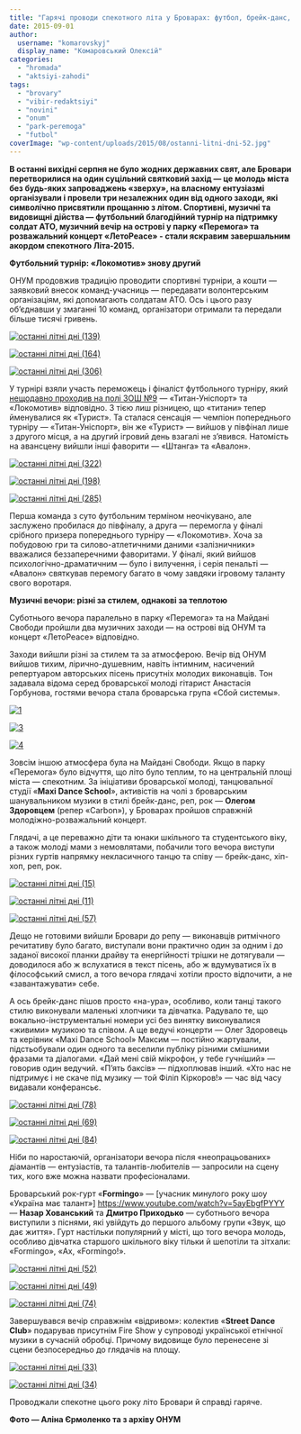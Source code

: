 ```yaml
---
title: "Гарячі проводи спекотного літа у Броварах: футбол, брейк-данс, «Formingo» та файєр-шоу"
date: 2015-09-01
author: 
  username: "komarovskyj"
  display_name: "Комаровський Олексій"
categories: 
  - "hromada"
  - "aktsiyi-zahodi"
tags: 
  - "brovary"
  - "vibir-redaktsiyi"
  - "novini"
  - "onum"
  - "park-peremoga"
  - "futbol"
coverImage: "wp-content/uploads/2015/08/ostanni-litni-dni-52.jpg"
---
```


**В останні вихідні серпня не було жодних державних свят, але Бровари перетворилися на один суцільний святковий захід — це молодь міста без будь-яких запроваджень «зверху», на власному ентузіазмі організували і провели три незалежних один від одного заходи, які символічно присвятили прощанню з літом. Спортивні, музичні та видовищні дійства — футбольний благодійний турнір на підтримку солдат АТО, музичний вечір на острові у парку «Перемога» та розважальний концерт «Лето****Peace****» - стали яскравим завершальним акордом спекотного Літа-2015.**

**Футбольний турнір: «Локомотив» знову другий**

ОНУМ продовжив традицію проводити спортивні турніри, а кошти — заявковий внесок команд-учасниць — передавати волонтерським організаціям, які допомагають солдатам АТО. Ось і цього разу об’єднавши у змаганні 10 команд, організатори отримали та передали більше тисячі гривень.

[![останні літні дні (139)](https://mpz.brovary.org/wp-content/uploads/2015/08/ostanni-litni-dni-139.jpg)](https://mpz.brovary.org/wp-content/uploads/2015/08/ostanni-litni-dni-139.jpg)

[![останні літні дні (164)](https://mpz.brovary.org/wp-content/uploads/2015/08/ostanni-litni-dni-164.jpg)](https://mpz.brovary.org/wp-content/uploads/2015/08/ostanni-litni-dni-164.jpg)

[![останні літні дні (306)](https://mpz.brovary.org/wp-content/uploads/2015/08/ostanni-litni-dni-306.jpg)](https://mpz.brovary.org/wp-content/uploads/2015/08/ostanni-litni-dni-306.jpg)

У турнірі взяли участь переможець і фіналіст футбольного турніру, який [нещодавно проходив на полі ЗОШ №9](https://mpz.brovary.org/futbolni-prystrasti-na-shkilnomu-stadioni-onum-proviv-blagodijnyj-turnir/) — «Титан-Уніспорт» та «Локомотив» відповідно. З тією лиш різницею, що «титани» тепер йменувалися як «Турист». Та сталася сенсація — чемпіон попереднього турніру — «Титан-Уніспорт», він же «Турист» — вийшов у півфінал лише з другого місця, а на другий ігровий день взагалі не з’явився. Натомість на авансцену вийшли інші фаворити — «Штанга» та «Авалон».

[![останні літні дні (322)](https://mpz.brovary.org/wp-content/uploads/2015/08/ostanni-litni-dni-322.jpg)](https://mpz.brovary.org/wp-content/uploads/2015/08/ostanni-litni-dni-322.jpg)

[![останні літні дні (198)](https://mpz.brovary.org/wp-content/uploads/2015/08/ostanni-litni-dni-198.jpg)](https://mpz.brovary.org/wp-content/uploads/2015/08/ostanni-litni-dni-198.jpg)

[![останні літні дні (285)](https://mpz.brovary.org/wp-content/uploads/2015/08/ostanni-litni-dni-285.jpg)](https://mpz.brovary.org/wp-content/uploads/2015/08/ostanni-litni-dni-285.jpg)

Перша команда з суто футбольним терміном неочікувано, але заслужено пробилася до півфіналу, а друга — перемогла у фіналі срібного призера попереднього турніру — «Локомотив». Хоча за побудовою гри та силово-атлетичними даними «залізничники» вважалися беззаперечними фаворитами. У фіналі, який вийшов психологічно-драматичним — було і вилучення, і серія пенальті — «Авалон» святкував перемогу багато в чому завдяки ігровому таланту свого воротаря.

**Музичні вечори: різні за стилем, однакові за теплотою**

Суботнього вечора паралельно в парку «Перемога» та на Майдані Свободи пройшли два музичних заходи — на острові від ОНУМ та концерт «ЛетоPeace» відповідно.

Заходи вийшли різні за стилем та за атмосферою. Вечір від ОНУМ вийшов тихим, лірично-душевним, навіть інтимним, насичений репертуаром авторських пісень присутніх молодих виконавців. Тон задавала відома серед броварської молоді гітарист Анастасія Горбунова, гостями вечора стала броварська група «Сбой системы».

[![1](https://mpz.brovary.org/wp-content/uploads/2015/08/17.jpg)](https://mpz.brovary.org/wp-content/uploads/2015/08/17.jpg)

[![3](https://mpz.brovary.org/wp-content/uploads/2015/08/34.jpg)](https://mpz.brovary.org/wp-content/uploads/2015/08/34.jpg)

[![4](https://mpz.brovary.org/wp-content/uploads/2015/08/44.jpg)](https://mpz.brovary.org/wp-content/uploads/2015/08/44.jpg)

Зовсім іншою атмосфера була на Майдані Свободи. Якщо в парку «Перемога» було відчуття, що літо було теплим, то на центральній площі міста — спекотним. За ініціативи броварської молоді, танцювальної студії «**Maxi Dance School**», активістів на чолі з броварським шанувальником музики в стилі брейк-данс, реп, рок — **Олегом Здоровцем** (репер «Carbon»), у Броварах пройшов справжній молодіжно-розважальний концерт.

Глядачі, а це переважно діти та юнаки шкільного та студентського віку, а також молоді мами з немовлятами, побачили того вечора виступи різних гуртів напрямку некласичного танцю та співу — брейк-данс, хіп-хоп, реп, рок.

[![останні літні дні (15)](https://mpz.brovary.org/wp-content/uploads/2015/08/ostanni-litni-dni-15.jpg)](https://mpz.brovary.org/wp-content/uploads/2015/08/ostanni-litni-dni-15.jpg)

[![останні літні дні (11)](https://mpz.brovary.org/wp-content/uploads/2015/08/ostanni-litni-dni-11.jpg)](https://mpz.brovary.org/wp-content/uploads/2015/08/ostanni-litni-dni-11.jpg)

[![останні літні дні (57)](https://mpz.brovary.org/wp-content/uploads/2015/08/ostanni-litni-dni-57.jpg)](https://mpz.brovary.org/wp-content/uploads/2015/08/ostanni-litni-dni-57.jpg)

Дещо не готовими вийшли Бровари до репу — виконавців ритмічного речитативу було багато, виступали вони практично один за одним і до заданої високої планки драйву та енергійності трішки не дотягували — доводилося або ж вслухатися в текст пісень, або ж вдумуватися їх в філософський смисл, а того вечора глядачі хотіли просто відпочити, а не «завантажувати» себе.

А ось брейк-данс пішов просто «на-ура», особливо, коли танці такого стилю виконували маленькі хлопчики та дівчатка. Радувало те, що вокально-інструментальні номери усі без винятку виконувалися «живими» музикою та співом. А ще ведучі концерти — Олег Здоровець та керівник «Maxi Dance School» Максим — постійно жартували, підстьобували один одного та веселили публіку різними смішними фразами та діалогами. «Дай мені свій мікрофон, у тебе гучніший» — говорив один ведучий. «П’ять баксів» — підхоплював інший. «Хто нас не підтримує і не скаче під музику — той Філіп Кіркоров!» — час від часу видавали конферансьє.

[![останні літні дні (78)](https://mpz.brovary.org/wp-content/uploads/2015/08/ostanni-litni-dni-78.jpg)](https://mpz.brovary.org/wp-content/uploads/2015/08/ostanni-litni-dni-78.jpg)

[![останні літні дні (69)](https://mpz.brovary.org/wp-content/uploads/2015/08/ostanni-litni-dni-69.jpg)](https://mpz.brovary.org/wp-content/uploads/2015/08/ostanni-litni-dni-69.jpg)

[![останні літні дні (84)](https://mpz.brovary.org/wp-content/uploads/2015/08/ostanni-litni-dni-84.jpg)](https://mpz.brovary.org/wp-content/uploads/2015/08/ostanni-litni-dni-84.jpg)

Ніби по наростаючій, організатори вечора після «неопрацьованих» діамантів — ентузіастів, та талантів-любителів — запросили на сцену тих, кого вже можна назвати професіоналами.

Броварський рок-гурт «**Formingo**» — [учасник минулого року шоу «Україна має талант»] https://www.youtube.com/watch?v=5ayEbgfPYYY  — **Назар Хованський** та **Дмитро Приходько** — суботнього вечора виступили з піснями, які увійдуть до першого альбому групи «Звук, що дає життя». Гурт настільки популярний у місті, що того вечора молодь, особливо дівчатка старшого шкільного віку тільки й шепотіли та зітхали: «Formingo», «Ах, «Formingo!».

[![останні літні дні (52)](https://mpz.brovary.org/wp-content/uploads/2015/08/ostanni-litni-dni-52.jpg)](https://mpz.brovary.org/wp-content/uploads/2015/08/ostanni-litni-dni-52.jpg)

[![останні літні дні (49)](https://mpz.brovary.org/wp-content/uploads/2015/08/ostanni-litni-dni-49.jpg)](https://mpz.brovary.org/wp-content/uploads/2015/08/ostanni-litni-dni-49.jpg)

[![останні літні дні (74)](https://mpz.brovary.org/wp-content/uploads/2015/08/ostanni-litni-dni-74.jpg)](https://mpz.brovary.org/wp-content/uploads/2015/08/ostanni-litni-dni-74.jpg)

Завершувався вечір справжнім «відривом»: колектив «**Street Dance Club**» подарував присутнім Fire Show у супроводі української етнічної музики в сучасній обробці. Причому видовище було перенесене зі сцени безпосередньо до глядачів на площу.

[![останні літні дні (33)](https://mpz.brovary.org/wp-content/uploads/2015/08/ostanni-litni-dni-33.jpg)](https://mpz.brovary.org/wp-content/uploads/2015/08/ostanni-litni-dni-33.jpg)

[![останні літні дні (34)](https://mpz.brovary.org/wp-content/uploads/2015/08/ostanni-litni-dni-34.jpg)](https://mpz.brovary.org/wp-content/uploads/2015/08/ostanni-litni-dni-34.jpg)

Проводжали спекотне цього року літо Бровари й справді гаряче.

**Фото — Аліна Єрмоленко та з архіву ОНУМ**
